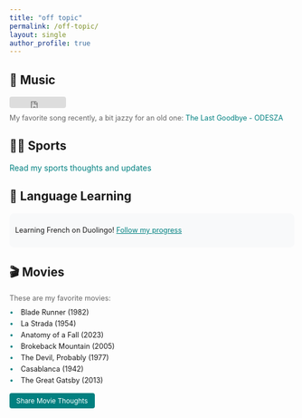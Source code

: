 ```yaml
---
title: "off topic"
permalink: /off-topic/
layout: single
author_profile: true
---
```


<div class="notice--info" style="display: none;">
  <h4>Why Off Topic?</h4>
  <p>Adding a bit of human touch to this blog - because life isn't just about research and work!</p>
</div>

## 🎵 Music

<div class="music-section">
  <div class="music-player">
    <iframe 
      width="100%" 
      height="20" 
      src="https://www.youtube.com/embed/vMftCgwnR_c?autoplay=0" 
      title="YouTube music player" 
      frameborder="0" 
      allow="accelerometer; autoplay; clipboard-write; encrypted-media; gyroscope; picture-in-picture" 
      allowfullscreen>
    </iframe>
  </div>
  <p class="music-note">My favorite song recently, a bit jazzy for an old one: <a href="https://www.youtube.com/watch?v=vMftCgwnR_c" target="_blank">The Last Goodbye - ODESZA</a></p>
</div>

## 🏃‍♂️ Sports

[Read my sports thoughts and updates](/off-topic/sports/)

## 🌟 Language Learning

<div class="duolingo-section">
  <p>Learning French on Duolingo! <a href="https://www.duolingo.com/profile/jyanqa" target="_blank">Follow my progress</a></p>
</div>

## 🎬 Movies

<div class="movies-section">
  <p class="movie-note">These are my favorite movies:</p>
  <div class="movie-list">
    <div class="movie-item">Blade Runner (1982)</div>
    <div class="movie-item">La Strada (1954)</div>
    <div class="movie-item">Anatomy of a Fall (2023)</div>
    <div class="movie-item">Brokeback Mountain (2005)</div>
    <div class="movie-item">The Devil, Probably (1977)</div>
    <div class="movie-item">Casablanca (1942)</div>
    <div class="movie-item">The Great Gatsby (2013)</div>
  </div>
  <div class="movie-actions">
    <a href="/off-topic/movies/" class="movie-thoughts-btn">Share Movie Thoughts</a>
  </div>
</div>

<style>
.music-section {
  margin: 15px 0;
}

.music-player {
  max-width: 100px;
  margin: 10px 0;
  border-radius: 4px;
  overflow: hidden;
}

.music-note {
  font-size: 0.9em;
  color: #666;
  margin-top: 5px;
}

.duolingo-section {
  background-color: #f8f9fa;
  padding: 10px;
  border-radius: 8px;
  margin: 10px 0;
  font-size: 0.9em;
}

.duolingo-section a {
  color: #008080;
  text-decoration: underline;
}

.duolingo-section a:hover {
  color: #006666;
}

.movies-section {
  margin: 15px 0;
}

.movie-note {
  font-size: 0.9em;
  color: #666;
  margin-bottom: 10px;
}

.movie-list {
  margin-bottom: 15px;
  font-size: 0.9em;
}

.movie-item {
  margin: 5px 0;
  padding-left: 20px;
  position: relative;
}

.movie-item:before {
  content: "•";
  position: absolute;
  left: 0;
  color: #008080;
}

.movie-actions {
  margin-top: 10px;
}

.movie-thoughts-btn {
  display: inline-block;
  background-color: #008080;
  color: white;
  padding: 6px 12px;
  border-radius: 4px;
  text-decoration: none;
  font-size: 0.85em;
  transition: background-color 0.3s;
}

.movie-thoughts-btn:hover {
  background-color: #006666;
  color: white;
  text-decoration: none;
}

a {
  color: #008080;
  text-decoration: none;
}

a:hover {
  color: #006666;
  text-decoration: underline;
}
</style> 